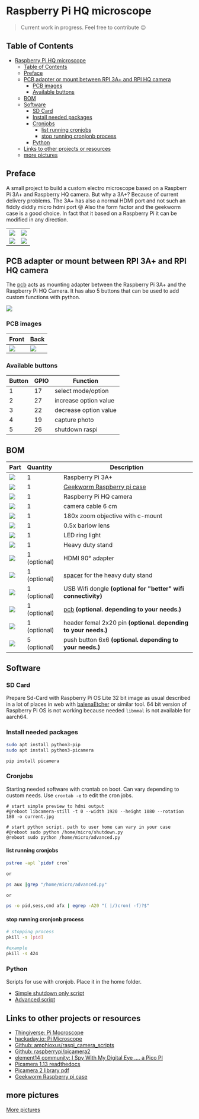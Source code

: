 # Raspberry Pi HQ microscope

> Current work in progress. Feel free to contribute 😉

## Table of Contents

- [Raspberry Pi HQ microscope](#raspberry-pi-hq-microscope)
  - [Table of Contents](#table-of-contents)
  - [Preface](#preface)
  - [PCB adapter or mount between RPI 3A+ and RPI HQ camera](#pcb-adapter-or-mount-between-rpi-3a-and-rpi-hq-camera)
    - [PCB images](#pcb-images)
    - [Available buttons](#available-buttons)
  - [BOM](#bom)
  - [Software](#software)
    - [SD Card](#sd-card)
    - [Install needed packages](#install-needed-packages)
    - [Cronjobs](#cronjobs)
      - [list running cronjobs](#list-running-cronjobs)
      - [stop running cronjonb process](#stop-running-cronjonb-process)
    - [Python](#python)
  - [Links to other projects or resources](#links-to-other-projects-or-resources)
  - [more pictures](#more-pictures)

## Preface

A small project to build a custom electro microscope based on a Raspberr Pi 3A+ and Raspberry HQ camera. 
But why a 3A+? Because of current delivery problems. The 3A+ has also a normal HDMI port and not such an
fiddly diddly micro hdmi port 😜 Also the form factor and the geekworm case is a good choice.
In fact that it based on a Raspberry Pi it can be modified in any direction.

|                        |                        |
| ---------------------- | ---------------------- |
| ![](pics/IMG_3219.JPG) | ![](pics/IMG_3221.JPG) |
| ![](pics/IMG_3220.JPG) | ![](pics/IMG_3222.JPG) |



## PCB adapter or mount between RPI 3A+ and RPI HQ camera

The [pcb](pcb/README.md) acts as mounting adapter between the Raspberry Pi 3A+ and the Raspberry Pi HQ Camera. 
It has also 5 buttons that can be used to add custom functions with python.

![](pics/IMG_3237.JPG)


### PCB images

| Front                             | Back                             |
| --------------------------------- | -------------------------------- |
| ![](pics/pcb/pcb-front.thumb.jpg) | ![](pics/pcb/pcb-back.thumb.jpg) |

### Available buttons

| Button | GPIO | Function              |
| ------ | ---- | --------------------- |
| 1      | 17   | select mode/option    |
| 2      | 27   | increase option value |
| 3      | 22   | decrease option value |
| 4      | 19   | capture photo         |
| 5      | 26   | shutdown raspi        |


## BOM

| Part                                                | Quantity     | Description                                                    |
| --------------------------------------------------- | :----------- | -------------------------------------------------------------- |
| ![](pics/bom/rpi-3a-plus.thumb.png)                 | 1            | Raspberry Pi 3A+                                               |
| ![](pics/bom/geekworm-rpi-3a-plus-case.thumb.jpg)   | 1            | [Geekworm Raspberry pi case](http://wiki.geekworm.com/P88)     |
| ![](pics/bom/rpi-hq-camera.thumb.jpg)               | 1            | Raspberry Pi HQ camera                                         |
| ![](pics/bom/rpi-camera-cable.thumb.jpg)            | 1            | camera cable 6 cm                                              |
| ![](pics/bom/c-mount-180x-zoom-objective.thumb.jpg) | 1            | 180x zoom objective with c-mount                               |
| ![](pics/bom/barlow-lens-0.5x.thumb.jpg)            | 1            | 0.5x barlow lens                                               |
| ![](pics/bom/led-ring-light.thumb.jpg)              | 1            | LED ring light                                                 |
| ![](pics/bom/heavy-duty-stand.thumb.jpg)            | 1            | Heavy duty stand                                               |
| ![](pics/bom/hdmi-90-adapter.thumb.jpg)             | 1 (optional) | HDMI 90° adapter                                               |
| ![](spacer/spacer.thumb.png)                        | 1 (optional) | [spacer](spacer/README.md) for the heavy duty stand            |
| ![](pics/bom/edimax-usb-wifi.thumb.jpg)             | 1 (optional) | USB Wifi dongle **(optional for "better" wifi connectivity)**  |
| ![](pics/pcb/pcb-front.thumb.jpg)                   | 1 (optional) | [pcb](pcb/README.md) **(optional. depending to your needs.)**                       |
| ![](pics/bom/header-female-40pin-2x20.thumb.jpg)    | 1 (optional) | header femal 2x20 pin **(optional. depending to your needs.)** |
| ![](pics/bom/push-button.thumb.jpg)                 | 5 (optional) | push button 6x6 **(optional. depending to your needs.)**       |

## Software

### SD Card

Prepare Sd-Card with Raspberry Pi OS Lite 32 bit image as usual described in a lot of places in web with [balenaEtcher](https://www.balena.io/etcher?ref=etcher_footer) or similar tool. 
64 bit version of Raspberry Pi OS is not working because needed ```libmmal``` is not available for aarch64.

### Install needed packages

```bash
sudo apt install python3-pip
sudo apt install python3-picamera

pip install picamera
```

### Cronjobs

Starting needed software with crontab on boot. Can vary depending to custom needs. Use ```crontab -e``` to edit the cron jobs.

```
# start simple preview to hdmi output
#@reboot libcamera-still -t 0 --width 1920 --height 1080 --rotation 180 -o current.jpg

# start python script. path to user home can vary in your case
#@reboot sudo python /home/micro/shutdown.py
@reboot sudo python /home/micro/advanced.py
```

#### list running cronjobs

```bash
pstree -apl `pidof cron`

or 

ps aux |grep "/home/micro/advanced.py"

or

ps -o pid,sess,cmd afx | egrep -A20 "( |/)cron( -f)?$"
```

#### stop running cronjonb process

```bash
# stopping process
pkill -s [pid]

#example
pkill -s 424
```

### Python

Scripts for use with cronjob. Place it in the home folder.

* [Simple shutdown only script](src/shutdown.py)
* [Advanced script](src/advanced.py)


## Links to other projects or resources

* [Thingiverse: Pi Mocroscope](https://www.thingiverse.com/thing:3920261)
* [hackaday.io: Pi Microscope](https://hackaday.io/project/167996-pi-microscope)
* [Github: amphioxus/raspi_camera_scripts](https://github.com/raspberrypi/picamera2)
* [Github: raspberrypi/picamera2](https://github.com/amphioxus/raspi_camera_scripts)
* [element14 community: I Spy With My Digital Eye .... a Pico PI](https://community.element14.com/challenges-projects/project14/offtheshelf/b/blog/posts/i-spy-with-my-digital-eye-a-pico-pi)
* [Picamera 1.13 readthedocs](https://picamera.readthedocs.io/en/release-1.13/)
* [Picamera 2 library pdf](https://datasheets.raspberrypi.com/camera/picamera2-manual.pdf)
* [Geekworm Raspberry pi case](http://wiki.geekworm.com/P88)

## more pictures

[More pictures](README-more-pics.md)
